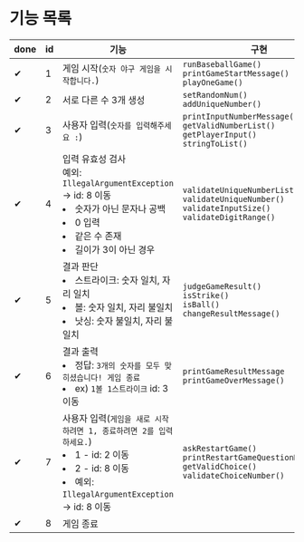 # 기능 목록
| done | id | 기능                                                                                                                        | 구현                                                                                                             |
|---|---|---------------------------------------------------------------------------------------------------------------------------|----------------------------------------------------------------------------------------------------------------|
| ✔ | 1 | 게임 시작(`숫자 야구 게임을 시작합니다.`)                                                                                                 | `runBaseballGame()`<br/>`printGameStartMessage()`<br/>`playOneGame()`                                          |
| ✔ | 2 | 서로 다른 수 3개 생성                                                                                                             | `setRandomNum()`<br/>`addUniqueNumber()`                                                                       |
| ✔ | 3 | 사용자 입력(`숫자를 입력해주세요 :`)                                                                                                    | `printInputNumberMessage()`<br/>`getValidNumberList()`<br/>`getPlayerInput()`<br/>`stringToList()`             |
| ✔ | 4 | 입력 유효성 검사 <br/>예외: `IllegalArgumentException` → id: 8 이동 <li>숫자가 아닌 문자나 공백 <li>0 입력 <li>같은 수 존재 <li>길이가 3이 아닌 경우          | `validateUniqueNumberList()`<br/>`validateUniqueNumber()`<br/>`validateInputSize()`<br/>`validateDigitRange()` |
| ✔ | 5 | 결과 판단 <li>스트라이크: 숫자 일치, 자리 일치 <li>볼: 숫자 일치, 자리 불일치 <li>낫싱: 숫자 불일치, 자리 불일치                                                 | `judgeGameResult()`<br/>`isStrike()`<br/>`isBall()`<br/>`changeResultMessage()`                                |
| ✔ | 6 | 결과 출력 <li>정답: `3개의 숫자를 모두 맞히셨습니다! 게임 종료` <li>ex) `1볼 1스트라이크` id: 3 이동                                                     | `printGameResultMessage`<br/>`printGameOverMessage()`                                                          |
| ✔ | 7 | 사용자 입력(`게임을 새로 시작하려면 1, 종료하려면 2를 입력하세요.`) <li>1 - id: 2 이동 <li>2 - id: 8 이동 <li>예외: `IllegalArgumentException` → id: 8 이동 | `askRestartGame()`<br/>`printRestartGameQuestionMessage()`<br/>`getValidChoice()`<br/>`validateChoiceNumber()` |
| ✔ | 8 | 게임 종료                                                                                                                     |                                                                                                                |
